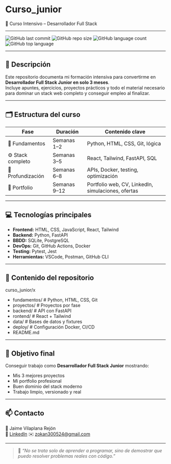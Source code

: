 # Curso_junior
🚀 Curso Intensivo – Desarrollador Full Stack 

---

![GitHub last commit](https://img.shields.io/github/last-commit/zokan121522/curso_junior)
![GitHub repo size](https://img.shields.io/github/repo-size/zokan121522/curso_junior)
![GitHub language count](https://img.shields.io/github/languages/count/zokan121522/curso_junior)
![GitHub top language](https://img.shields.io/github/languages/top/zokan121522/curso_junior)

---

## 🧠 Descripción

Este repositorio documenta mi formación intensiva para convertirme en **Desarrollador Full Stack Junior en solo 3 meses**.  
Incluye apuntes, ejercicios, proyectos prácticos y todo el material necesario para dominar un stack web completo y conseguir empleo al finalizar.

---

## 🗂️ Estructura del curso

| Fase             | Duración | Contenido clave                                        |
|------------------|----------|--------------------------------------------------------|
| 🔰 Fundamentos    | Semanas 1–2  | Python, HTML, CSS, Git, lógica                       |
| ⚙️ Stack completo | Semanas 3–5  | React, Tailwind, FastAPI, SQL                        |
| 🧠 Profundización | Semanas 6–8  | APIs, Docker, testing, optimización                  |
| 💼 Portfolio      | Semanas 9–12 | Portfolio web, CV, LinkedIn, simulaciones, ofertas   |

---

## 💻 Tecnologías principales

- **Frontend:** HTML, CSS, JavaScript, React, Tailwind
- **Backend:** Python, FastAPI
- **BBDD:** SQLite, PostgreSQL
- **DevOps:** Git, GitHub Actions, Docker
- **Testing:** Pytest, Jest
- **Herramientas:** VSCode, Postman, GitHub CLI

---

## 📁 Contenido del repositorio

curso_junior/x
-  fundamentos/         # Python, HTML, CSS, Git
-  proyectos/           # Proyectos por fase
-  backend/             # API con FastAPI
-  rontend/             # React + Tailwind
-  data/                # Bases de datos y fixtures
-  deploy/              # Configuración Docker, CI/CD
-  README.md

---

## 📌 Objetivo final

Conseguir trabajo como **Desarrollador Full Stack Junior** mostrando:
- Mis 3 mejores proyectos
- Mi portfolio profesional
- Buen dominio del stack moderno
- Trabajo limpio, versionado y real

---

## 📫 Contacto

📍 Jaime Vilaplana Rejón  
🔗 [LinkedIn](https://www.linkedin.com/in/zokan121522)
✉️ zokan300524@gmail.com

---

> 💬 *“No se trata solo de aprender a programar, sino de demostrar que puedo resolver problemas reales con código.”*

